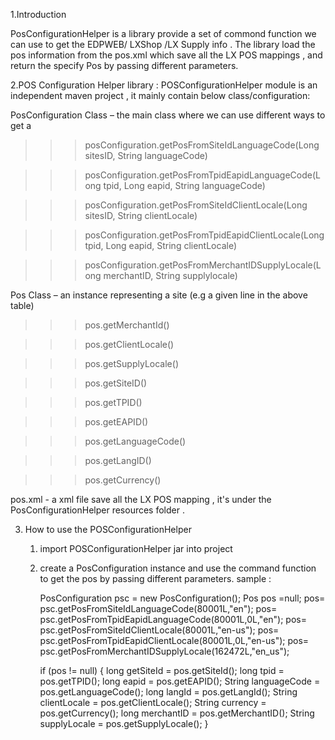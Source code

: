 1.Introduction 

 PosConfigurationHelper is a library provide a set of commond function we can use to get the EDPWEB/ LXShop /LX Supply info .  The library load the pos information from the pos.xml which  save all  the LX POS mappings , and return the specify Pos  by passing different parameters.

2.POS Configuration Helper library :
POSConfigurationHelper module is an independent maven project , it  mainly contain below class/configuration:

PosConfiguration Class – the main class where we can use different ways to get a <Site>
>>> posConfiguration.getPosFromSiteIdLanguageCode(Long sitesID, String languageCode)

>>> posConfiguration.getPosFromTpidEapidLanguageCode(Long tpid, Long eapid, String languageCode)

>>> posConfiguration.getPosFromSiteIdClientLocale(Long sitesID, String clientLocale)

>>> posConfiguration.getPosFromTpidEapidClientLocale(Long tpid, Long eapid, String clientLocale)

>>> posConfiguration.getPosFromMerchantIDSupplyLocale(Long merchantID, String supplylocale)

Pos Class – an instance representing a site (e.g a given line in the above table)
>>> pos.getMerchantId()

>>> pos.getClientLocale()

>>> pos.getSupplyLocale()

>>> pos.getSiteID()

>>> pos.getTPID()

>>> pos.getEAPID()

>>> pos.getLanguageCode()

>>> pos.getLangID()

>>> pos.getCurrency()

pos.xml - a xml file save all the LX POS mapping , it's under the PosConfigurationHelper  resources folder .

3. How to use the POSConfigurationHelper
   1) import POSConfigurationHelper jar into project 
    2) create a PosConfiguration instance and use the command function to get the pos by passing different parameters. 
sample :

        PosConfiguration psc = new PosConfiguration();
        Pos pos =null;
        pos= psc.getPosFromSiteIdLanguageCode(80001L,"en");
        pos= psc.getPosFromTpidEapidLanguageCode(80001L,0L,"en");
        pos= psc.getPosFromSiteIdClientLocale(80001L,"en-us");
        pos= psc.getPosFromTpidEapidClientLocale(80001L,0L,"en-us");
        pos= psc.getPosFromMerchantIDSupplyLocale(162472L,"en_us");

        if (pos != null)
        {
            long getSiteId = pos.getSiteId();
            long tpid = pos.getTPID();
            long eapid = pos.getEAPID();
            String languageCode = pos.getLanguageCode();
            long langId = pos.getLangId();
            String clientLocale = pos.getClientLocale();
            String currency = pos.getCurrency();
            long merchantID = pos.getMerchantID();
            String supplyLocale = pos.getSupplyLocale();
        } 
